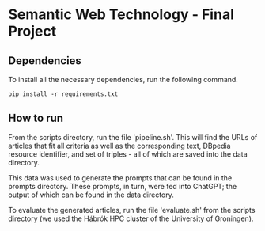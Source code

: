 # Semantic Web Technology - Final Project

## Dependencies

To install all the necessary dependencies, run the following command.

```
pip install -r requirements.txt
```

## How to run 

From the scripts directory, run the file 'pipeline.sh'. This will find the URLs of articles that fit all criteria as well as the corresponding text, DBpedia resource identifier, and set of triples - all of which are saved into the data directory.

This data was used to generate the prompts that can be found in the prompts directory. These prompts, in turn, were fed into ChatGPT; the output of which can be found in the data directory.

To evaluate the generated articles, run the file 'evaluate.sh' from the scripts directory (we used the Hábrók HPC cluster of the University of Groningen). 


